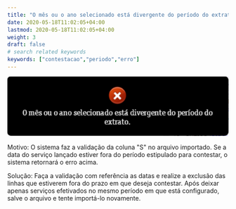 ```yaml
---
title: "O mês ou o ano selecionado está divergente do período do extrato"
date: 2020-05-18T11:02:05+04:00
lastmod: 2020-05-18T11:02:05+04:00
weight: 3
draft: false
# search related keywords
keywords: ["contestacao","periodo","erro"]
---
```


![image example](rejeicao.png "Erro receita")

Motivo: O sistema faz a validação da coluna "S" no arquivo importado. Se a data do serviço lançado estiver fora do período estipulado para contestar, o sistema retornará o erro acima.

Solução: Faça a validação com referência as datas e realize a exclusão das linhas que estiverem fora do prazo em que deseja contestar.
Após deixar apenas serviços efetivados no mesmo período em que está configurado, salve o arquivo e tente importá-lo novamente.

